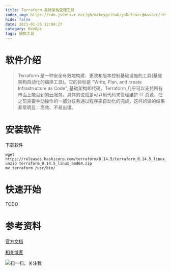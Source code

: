 ```yaml
---
title: Terraform-基础架构管理工具
index_img: https://cdn.jsdelivr.net/gh/mikeygithub/jsDeliver@master/resource/img/terraform.png
hide: false
date: 2021-01-26 12:04:27
category: DevOps
tags: 编排工具
---
```


# 软件介绍

>Terraform 是一种安全有效地构建、更改和版本控制基础设施的工具(基础架构自动化的编排工具)。它的目标是 "Write, Plan, and create Infrastructure as Code", 基础架构即代码。Terraform 几乎可以支持所有市面上能见到的云服务。具体的说就是可以用代码来管理维护 IT 资源，把之前需要手动操作的一部分任务通过程序来自动化的完成，这样的做的结果非常明显：高效、不易出错。

# 安装软件

<p class="note note-primary">
下载软件
</p>

```jshelllanguage
wget https://releases.hashicorp.com/terraform/0.14.5/terraform_0.14.5_linux_amd64.zip
unzip terraform_0.14.5_linux_amd64.zip
mv terraform /usr/bin/
```

# 快速开始

TODO


# 参考资料

[官方文档](https://www.terraform.io/docs/index.html)

[相关博客](https://www.cnblogs.com/sparkdev/p/10052310.html)<br/>


![扫一扫，关注我](https://cdn.jsdelivr.net/gh/mikeygithub/jsDeliver@master/resource/img/wechat.jpg)